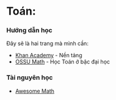 # Toán:

### Hướng dẫn học
Đây sẽ là hai trang mà mình cần:

- [Khan Academy](https://www.khanacademy.org/math) - Nền tảng
- [OSSU Math](https://github.com/ossu/math) - Học Toán ở bậc đại học

### Tài nguyên học
- [Awesome Math](https://github.com/rossant/awesome-math)

